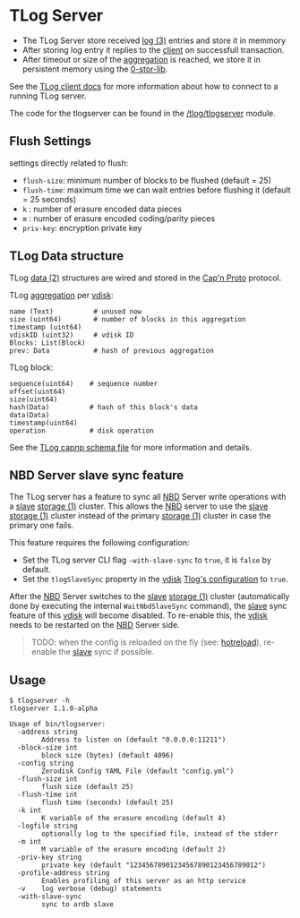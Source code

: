 # TLog Server

- The TLog Server store received [log (3)][log] entries and store it in memmory
- After storing log entry it replies to the [client][tlogclient] on successfull transaction.
- After timeout or size of the [aggregation][aggregation] is reached, we store it in persistent memory using the [0-stor-lib][0-stor-lib].

See the [TLog client docs][tlogclient] for more information about how to connect to a running TLog server.

The code for the tlogserver can be found in the [/tlog/tlogserver](/tlog/tlogserver) module.

## Flush Settings

settings directly related to flush:
- `flush-size`: minimum number of blocks to be flushed (default = 25)
- `flush-time`: maximum time we can wait entries before flushing it (default = 25 seconds)
- `k` : number of erasure encoded data pieces
- `m` : number of erasure encoded coding/parity pieces
- `priv-key`: encryption private key

## TLog Data structure

TLog [data (2)][data] structures are wired and stored in the [Cap'n Proto][capnp] protocol.

TLog [aggregation][aggregation] per [vdisk][vdisk]:

```
name (Text)          # unused now
size (uint64)        # number of blocks in this aggregation
timestamp (uint64)
vdiskID (uint32)     # vdisk ID
Blocks: List(Block)  
prev: Data           # hash of previous aggregation
```

TLog block:

```
sequence(uint64) 	# sequence number
offset(uint64)
size(uint64)
hash(Data)			# hash of this block's data
data(Data)
timestamp(uint64)
operation			# disk operation
```

See the [TLog capnp schema file][tlogschema] for more information and details.


## NBD Server slave sync feature

The TLog server has a feature to sync all [NBD][nbd] Server write operations with a [slave][slave] [storage (1)][storage] cluster. This allows the [NBD][nbd] server to use the [slave][slave] [storage (1)][storage] cluster instead of the primary [storage (1)][storage] cluster in case the primary one fails.

This feature requires the following configuration:

- Set the TLog server CLI flag `-with-slave-sync` to `true`, it is `false` by default.
- Set the `tlogSlaveSync` property in the [vdisk][vdisk] [Tlog's configuration][tlogconfig] to `true`.

After the [NBD][nbd] Server switches to the [slave][slave] [storage (1)][storage] cluster (automatically done by executing the internal `WaitNbdSlaveSync` command), the [slave][slave] sync feature of this [vdisk] will become disabled. To re-enable this, the [vdisk][vdisk] needs to be restarted on the [NBD][nbd] Server side.

> TODO: when the config is reloaded on the fly (see: [hotreload][hotreload]), re-enable the [slave][slave] sync if possible.

## Usage

```
$ tlogserver -h
tlogserver 1.1.0-alpha

Usage of bin/tlogserver:
  -address string
    	Address to listen on (default "0.0.0.0:11211")
  -block-size int
    	block size (bytes) (default 4096)
  -config string
    	Zerodisk Config YAML File (default "config.yml")
  -flush-size int
    	flush size (default 25)
  -flush-time int
    	flush time (seconds) (default 25)
  -k int
    	K variable of the erasure encoding (default 4)
  -logfile string
    	optionally log to the specified file, instead of the stderr
  -m int
    	M variable of the erasure encoding (default 2)
  -priv-key string
    	private key (default "12345678901234567890123456789012")
  -profile-address string
    	Enables profiling of this server as an http service
  -v	log verbose (debug) statements
  -with-slave-sync
    	sync to ardb slave
```


[tlogclient]: client.md
[tlogplayer]: player.md
[tlogconfig]: config.md
[tlogschema]: /tlog/schema/tlog_schema.capnp

[log]: /docs/glossary.md#log
[aggregation]: /docs/glossary.md#aggregation
[data]: /docs/glossary.md#data
[metadata]: /docs/glossary.md#metadata
[hash]: /docs/glossary.md#hash
[nbd]: /docs/glossary.md#nbd
[storage]: /docs/glossary.md#storage
[vdisk]: /docs/glossary.md#vdisk
[slave]: /docs/glossary.md#slave
[hotreload]: /docs/glossary.md#hotreload

[0-stor-lib]: https://github.com/zero-os/0-stor-lib

[capnp]: http://capnproto.org
